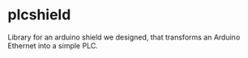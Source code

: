 # plcshield
Library for an arduino shield we designed, that transforms an Arduino Ethernet into a simple PLC.
